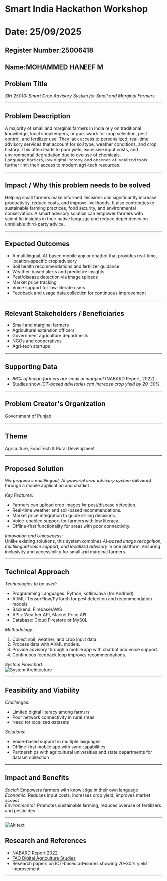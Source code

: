# Smart India Hackathon Workshop
# Date: 25/09/2025
## Register Number:25006418
## Name:MOHAMMED HANEEF M
## Problem Title
*SIH 25010: Smart Crop Advisory System for Small and Marginal Farmers*

---

## Problem Description
A majority of small and marginal farmers in India rely on traditional knowledge, local shopkeepers, or guesswork for crop selection, pest control, and fertilizer use. They lack access to personalized, real-time advisory services that account for soil type, weather conditions, and crop history. This often leads to poor yield, excessive input costs, and environmental degradation due to overuse of chemicals.  
Language barriers, low digital literacy, and absence of localized tools further limit their access to modern agri-tech resources.

---

## Impact / Why this problem needs to be solved
Helping small farmers make informed decisions can significantly increase productivity, reduce costs, and improve livelihoods. It also contributes to sustainable farming practices, food security, and environmental conservation. A smart advisory solution can empower farmers with scientific insights in their native language and reduce dependency on unreliable third-party advice.

---

## Expected Outcomes
- A multilingual, AI-based mobile app or chatbot that provides real-time, location-specific crop advisory  
- Soil health recommendations and fertilizer guidance  
- Weather-based alerts and predictive insights  
- Pest/disease detection via image uploads  
- Market price tracking  
- Voice support for low-literate users  
- Feedback and usage data collection for continuous improvement  

---

## Relevant Stakeholders / Beneficiaries
- Small and marginal farmers  
- Agricultural extension officers  
- Government agriculture departments  
- NGOs and cooperatives  
- Agri-tech startups  

---

## Supporting Data
- *86% of Indian farmers are small or marginal* (NABARD Report, 2022)  
- Studies show *ICT-based advisories can increase crop yield by 20–30%*  

---

## Problem Creator's Organization
Government of Punjab  

---

## Theme
Agriculture, FoodTech & Rural Development  

---

## Proposed Solution
We propose a *multilingual, AI-powered crop advisory system* delivered through a mobile application and chatbot.  

*Key Features:*
- Farmers can upload crop images for pest/disease detection.  
- Real-time weather and soil-based recommendations.  
- Market price integration to guide selling decisions.  
- Voice-enabled support for farmers with low literacy.  
- Offline-first functionality for areas with poor connectivity.  

*Innovation and Uniqueness:*  
Unlike existing solutions, this system combines *AI-based image recognition, multilingual voice support, and localized advisory* in one platform, ensuring inclusivity and accessibility for small and marginal farmers.

---

## Technical Approach
*Technologies to be used:*  
- Programming Languages: Python, Kotlin/Java (for Android)  
- AI/ML: TensorFlow/PyTorch for pest detection and recommendation models  
- Backend: Firebase/AWS  
- APIs: Weather API, Market Price API  
- Database: Cloud Firestore or MySQL  

*Methodology:*  
1. Collect soil, weather, and crop input data.  
2. Process data with AI/ML models.  
3. Provide advisory through a mobile app with chatbot and voice support.  
4. Continuous feedback loop improves recommendations.  

*System Flowchart:*  
![System Architecture](./images/architecture.png)

---

## Feasibility and Viability
*Challenges:*  
- Limited digital literacy among farmers  
- Poor network connectivity in rural areas  
- Need for localized datasets  

*Solutions:*  
- Voice-based support in multiple languages  
- Offline-first mobile app with sync capabilities  
- Partnerships with agricultural universities and state departments for dataset collection  

---

## Impact and Benefits
*Social:* Empowers farmers with knowledge in their own language  
*Economic:* Reduces input costs, increases crop yield, improves market access  
*Environmental:* Promotes sustainable farming, reduces overuse of fertilizers and pesticides  

---
![Alt text](../architecture.png.png)

## Research and References
- [NABARD Report 2022](https://www.nabard.org/)  
- [FAO Digital Agriculture Studies](https://www.fao.org/digital-agriculture/en/)  
- Research papers on ICT-based advisories showing 20–30% yield improvement  

---